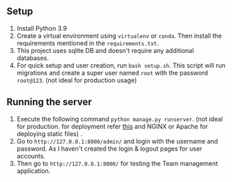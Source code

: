 ## Setup

1. Install Python 3.9
2. Create a virtual environment using `virtualenv` or `conda`. Then install the requirements mentioned in
   the `requirements.txt`.
3. This project uses sqlite DB and doesn't require any additional databases.
4. For quick setup and user creation, run `bash setup.sh`. This script will run migrations and create a super user
   named `root` with the password `root@123`. (not ideal for production usage)

## Running the server

1. Execute the following command `python manage.py runserver`. (not ideal for production. for deployment
   refer [this](https://docs.djangoproject.com/en/4.0/howto/deployment/) and NGINX or Apache for deploying static files)
   .
2. Go to `http://127.0.0.1:8000/admin/` and login with the username and password. As I haven't created the login &
   logout pages for user accounts.
3. Then go to `http://127.0.0.1:8000/` for testing the Team management application.